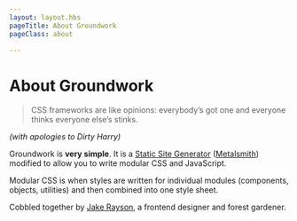 ```yaml
---
layout: layout.hbs
pageTitle: About Groundwork
pageClass: about

---
```


# About Groundwork

> CSS frameworks are like opinions: everybody’s got one and everyone thinks everyone else’s stinks.

_(with apologies to Dirty Harry)_

Groundwork is **very simple**. It is a [Static Site Generator](https://www.staticgen.com/) ([Metalsmith](http://www.metalsmith.io/)) modified to allow you to write modular CSS and JavaScript.

Modular CSS is when styles are written for individual modules (components, objects, utilities) and then combined into one style sheet.

Cobbled together by [Jake Rayson](https://growdigital.org/), a frontend designer and forest gardener.

